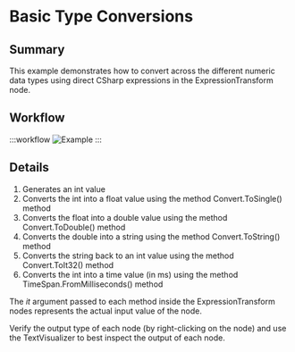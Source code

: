 # Basic Type Conversions

## Summary
This example demonstrates how to convert across the different numeric data types using direct CSharp expressions in the ExpressionTransform node.

## Workflow

:::workflow
![Example](~/workflows//BonsaiExamples/DataTypes/BasicTypeConversions/BasicTypeConversions.bonsai)
:::

## Details
1. Generates an int value
2. Converts the int into a float value using the method Convert.ToSingle() method
3. Converts the float into a double value using the method Convert.ToDouble() method
4. Converts the double into a string using the method Convert.ToString() method
5. Converts the string back to an int value using the method Convert.ToIt32() method
6. Converts the int into a time value (in ms) using the method TimeSpan.FromMilliseconds() method

The *it* argument passed to each method inside the ExpressionTransform nodes represents the actual input value of the node.

Verify the output type of each node (by right-clicking on the node) and use the TextVisualizer to best inspect the output of each node. 
